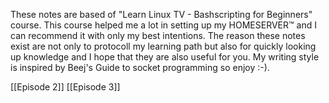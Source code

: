 These notes are based of "Learn Linux TV - Bashscripting for Beginners" course. This course helped me a lot in setting up my HOMESERVER™ and I can recommend it with only my best intentions. The reason these notes exist are not only to protocoll my learning path but also for quickly looking up knowledge and I hope that they are also useful for you. My writing style is inspired by Beej's Guide to socket programming so enjoy :-).

[[Episode 2]]
[[Episode 3]]

